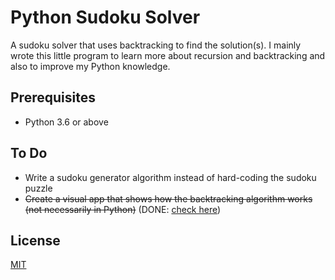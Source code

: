 # Python Sudoku Solver
A sudoku solver that uses backtracking to find the solution(s). I mainly wrote this little program to learn more about recursion and backtracking and also to improve my Python knowledge.

## Prerequisites
* Python 3.6 or above

## To Do
* Write a sudoku generator algorithm instead of hard-coding the sudoku puzzle
* ~~Create a visual app that shows how the backtracking algorithm works (not necessarily in Python)~~ (DONE: [check here](https://github.com/nibble-4bits/Sudoku-Solver-Visualizer))

## License
[MIT](https://choosealicense.com/licenses/mit/)
